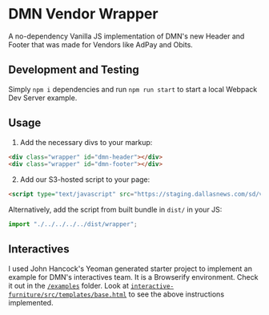 # DMN Vendor Wrapper

A no-dependency Vanilla JS implementation of DMN's new Header and Footer that was made for Vendors like AdPay and Obits.

## Development and Testing

Simply `npm i` dependencies and run `npm run start` to start a local Webpack Dev Server example.

## Usage

1. Add the necessary divs to your markup:

```html
<div class="wrapper" id="dmn-header"></div>
<div class="wrapper" id="dmn-footer"></div>
```

2. Add our S3-hosted script to your page:

```html
<script type="text/javascript" src="https://staging.dallasnews.com/sd/vendor/wrapper.js"></script>
```


Alternatively, add the script from built bundle in `dist/` in your JS:

```js
import "./../../../../dist/wrapper";
```

## Interactives

I used John Hancock's Yeoman generated starter project to implement an example for DMN's interactives team.  It is a Browserify environment.  Check it out in the [`/examples`](https://github.com/dallasnews/dmn-vendor-wrapper/tree/master/examples/interactive-furniture) folder. Look at [`interactive-furniture/src/templates/base.html`](https://github.com/dallasnews/dmn-vendor-wrapper/blob/master/examples/interactive-furniture/src/templates/base.html) to see the above instructions implemented.

